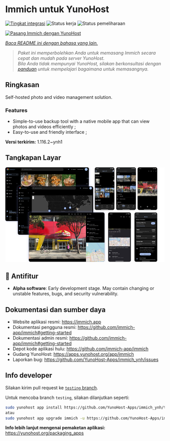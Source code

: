 <!--
N.B.: README ini dibuat secara otomatis oleh <https://github.com/YunoHost/apps/tree/master/tools/readme_generator>
Ini TIDAK boleh diedit dengan tangan.
-->

# Immich untuk YunoHost

[![Tingkat integrasi](https://dash.yunohost.org/integration/immich.svg)](https://ci-apps.yunohost.org/ci/apps/immich/) ![Status kerja](https://ci-apps.yunohost.org/ci/badges/immich.status.svg) ![Status pemeliharaan](https://ci-apps.yunohost.org/ci/badges/immich.maintain.svg)

[![Pasang Immich dengan YunoHost](https://install-app.yunohost.org/install-with-yunohost.svg)](https://install-app.yunohost.org/?app=immich)

*[Baca README ini dengan bahasa yang lain.](./ALL_README.md)*

> *Paket ini memperbolehkan Anda untuk memasang Immich secara cepat dan mudah pada server YunoHost.*  
> *Bila Anda tidak mempunyai YunoHost, silakan berkonsultasi dengan [panduan](https://yunohost.org/install) untuk mempelajari bagaimana untuk memasangnya.*

## Ringkasan

Self-hosted photo and video management solution.

### Features

- Simple-to-use backup tool with a native mobile app that can view photos and videos efficiently ;
- Easy-to-use and friendly interface ;


**Versi terkirim:** 1.116.2~ynh1

## Tangkapan Layar

![Tangkapan Layar pada Immich](./doc/screenshots/immich-screenshots.png)

## :red_circle: Antifitur

- **Alpha software**: Early development stage. May contain changing or unstable features, bugs, and security vulnerability.

## Dokumentasi dan sumber daya

- Website aplikasi resmi: <https://immich.app>
- Dokumentasi pengguna resmi: <https://github.com/immich-app/immich#getting-started>
- Dokumentasi admin resmi: <https://github.com/immich-app/immich#getting-started>
- Depot kode aplikasi hulu: <https://github.com/immich-app/immich>
- Gudang YunoHost: <https://apps.yunohost.org/app/immich>
- Laporkan bug: <https://github.com/YunoHost-Apps/immich_ynh/issues>

## Info developer

Silakan kirim pull request ke [`testing` branch](https://github.com/YunoHost-Apps/immich_ynh/tree/testing).

Untuk mencoba branch `testing`, silakan dilanjutkan seperti:

```bash
sudo yunohost app install https://github.com/YunoHost-Apps/immich_ynh/tree/testing --debug
atau
sudo yunohost app upgrade immich -u https://github.com/YunoHost-Apps/immich_ynh/tree/testing --debug
```

**Info lebih lanjut mengenai pemaketan aplikasi:** <https://yunohost.org/packaging_apps>
